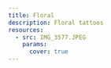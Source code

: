 ```yaml
---
title: Floral
description: Floral tattoos
resources:
  - src: IMG_3577.JPEG
    params:
      cover: true
---
```

